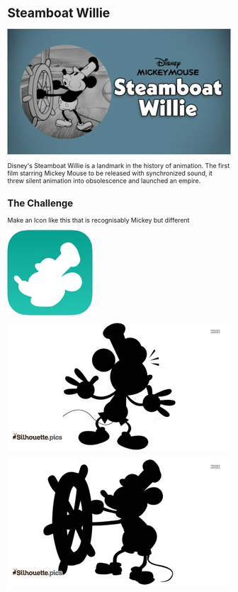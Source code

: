 # Steamboat Willie 

![Disney's Steamboat Willie](jpg/steamboat-willie.jpg)

Disney's Steamboat Willie is a landmark in the history of animation. The first film starring Mickey Mouse to be released with synchronized sound, it threw silent animation into obsolescence and launched an empire. 

## The Challenge

Make an Icon like this that is recognisably Mickey but different

![iOS icon](png/iOS_192.png)

![Disney's Steamboat Willie](jpg/black-mickey-mouse-from-steamboat-52650-106063.jpg)

![Disney's Steamboat Willie](jpg/steamboat-willie-silhouette-image-52650-106064.jpg)